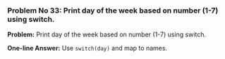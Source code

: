 ### Problem No 33: Print day of the week based on number (1-7) using switch.

**Problem:**
Print day of the week based on number (1-7) using switch.

**One-line Answer:**
Use `switch(day)` and map to names.
